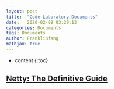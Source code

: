 ```yaml
---
layout: post
title:  "Code Laboratory Documents"
date:   2020-02-09 03:29:13
categories: Documents
tags: Documents
author: Franklinfang
mathjax: true
---
```

* content
{:toc}



## [Netty: The Definitive Guide](/Documents/Netty-The-Definitive-Guide)